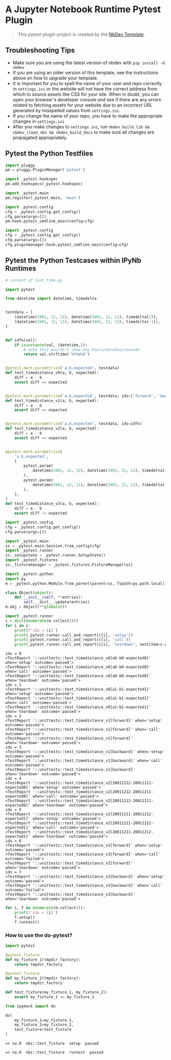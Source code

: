 # A Jupyter Notebook Runtime Pytest Plugin
> This pytest plugin project is created by the <a href='https://youtu.be/ZJTop5uqC2U'>NbDev Template</a>.


## Troubleshooting Tips

-  Make sure you are using the latest version of nbdev with `pip install -U nbdev`
-  If you are using an older version of this template, see the instructions above on how to upgrade your template. 
-  It is important for you to spell the name of your user and repo correctly in `settings.ini` or the website will not have the correct address from which to source assets like CSS for your site.  When in doubt, you can open your browser's developer console and see if there are any errors related to fetching assets for your website due to an incorrect URL generated by misspelled values from `settings.ini`.
-  If you change the name of your repo, you have to make the appropriate changes in `settings.ini`
-  After you make changes to `settings.ini`, run `nbdev_build_lib && nbdev_clean_nbs && nbdev_build_docs` to make sure all changes are propagated appropriately.

## Pytest the Python Testfiles

```python
import pluggy
pm = pluggy.PluginManager('pytest')

import _pytest.hookspec
pm.add_hookspecs(_pytest.hookspec)

import _pytest.main
pm.register(_pytest.main, 'main')

import _pytest.config
cfg = _pytest.config.get_config()
cfg.parse(args=[])
pm.hook.pytest_cmdline_main(config=cfg)
```

```python
import _pytest.config
cfg = _pytest.config.get_config()
cfg.parse(args=[])
cfg.pluginmanager.hook.pytest_cmdline_main(config=cfg)
```

## Pytest the Python Testcases within IPyNb Runtimes

```python
# content of test_time.py

import pytest

from datetime import datetime, timedelta


testdata = [
    (datetime(2001, 12, 12), datetime(2001, 12, 11), timedelta(1)),
    (datetime(2001, 12, 11), datetime(2001, 12, 12), timedelta(-1)),
]


def idfn(val):
    if isinstance(val, (datetime,)):
        # note this wouldn't show any hours/minutes/seconds
        return val.strftime('%Y%m%d')


@pytest.mark.parametrize('a,b,expected', testdata)
def test_timedistance_v0(a, b, expected):
    diff = a - b
    assert diff == expected


@pytest.mark.parametrize('a,b,expected', testdata, ids=['forward', 'backward'])
def test_timedistance_v1(a, b, expected):
    diff = a - b
    assert diff == expected


@pytest.mark.parametrize('a,b,expected', testdata, ids=idfn)
def test_timedistance_v2(a, b, expected):
    diff = a - b
    assert diff == expected


@pytest.mark.parametrize(
    'a,b,expected',
    [
        pytest.param(
            datetime(2001, 12, 12), datetime(2001, 12, 11), timedelta(1), id='forward'
        ),
        pytest.param(
            datetime(2001, 12, 11), datetime(2001, 12, 12), timedelta(-1), id='backward'
        ),
    ],
)
def test_timedistance_v3(a, b, expected):
    diff = a - b
    assert diff != expected
```

```python
import _pytest.config
cfg = _pytest.config.get_config()
cfg.parse(args=[])

import _pytest.main
ss = _pytest.main.Session.from_config(cfg)
import _pytest.runner
ss._setupstate = _pytest.runner.SetupState()
import _pytest.fixtures
ss._fixturemanager = _pytest.fixtures.FixtureManager(ss)

import _pytest.python
import py
m = _pytest.python.Module.from_parent(parent=ss, fspath=py.path.local())
```

```python
class Object(object):
    def __init__(self, **entries):
        self.__dict__.update(entries)
m.obj = Object(**globals())
```

```python
import _pytest.runner
c = dict(enumerate(m.collect()))
for i in c:
    print(f'idx = {i}')
    print(_pytest.runner.call_and_report(c[i], 'setup'))
    print(_pytest.runner.call_and_report(c[i], 'call'))
    print(_pytest.runner.call_and_report(c[i], 'teardown', nextitem=c.get(i+1)))
```

    idx = 0
    <TestReport '::unittests::test_timedistance_v0[a0-b0-expected0]' when='setup' outcome='passed'>
    <TestReport '::unittests::test_timedistance_v0[a0-b0-expected0]' when='call' outcome='passed'>
    <TestReport '::unittests::test_timedistance_v0[a0-b0-expected0]' when='teardown' outcome='passed'>
    idx = 1
    <TestReport '::unittests::test_timedistance_v0[a1-b1-expected1]' when='setup' outcome='passed'>
    <TestReport '::unittests::test_timedistance_v0[a1-b1-expected1]' when='call' outcome='passed'>
    <TestReport '::unittests::test_timedistance_v0[a1-b1-expected1]' when='teardown' outcome='passed'>
    idx = 2
    <TestReport '::unittests::test_timedistance_v1[forward]' when='setup' outcome='passed'>
    <TestReport '::unittests::test_timedistance_v1[forward]' when='call' outcome='passed'>
    <TestReport '::unittests::test_timedistance_v1[forward]' when='teardown' outcome='passed'>
    idx = 3
    <TestReport '::unittests::test_timedistance_v1[backward]' when='setup' outcome='passed'>
    <TestReport '::unittests::test_timedistance_v1[backward]' when='call' outcome='passed'>
    <TestReport '::unittests::test_timedistance_v1[backward]' when='teardown' outcome='passed'>
    idx = 4
    <TestReport '::unittests::test_timedistance_v2[20011212-20011211-expected0]' when='setup' outcome='passed'>
    <TestReport '::unittests::test_timedistance_v2[20011212-20011211-expected0]' when='call' outcome='passed'>
    <TestReport '::unittests::test_timedistance_v2[20011212-20011211-expected0]' when='teardown' outcome='passed'>
    idx = 5
    <TestReport '::unittests::test_timedistance_v2[20011211-20011212-expected1]' when='setup' outcome='passed'>
    <TestReport '::unittests::test_timedistance_v2[20011211-20011212-expected1]' when='call' outcome='passed'>
    <TestReport '::unittests::test_timedistance_v2[20011211-20011212-expected1]' when='teardown' outcome='passed'>
    idx = 6
    <TestReport '::unittests::test_timedistance_v3[forward]' when='setup' outcome='passed'>
    <TestReport '::unittests::test_timedistance_v3[forward]' when='call' outcome='failed'>
    <TestReport '::unittests::test_timedistance_v3[forward]' when='teardown' outcome='passed'>
    idx = 7
    <TestReport '::unittests::test_timedistance_v3[backward]' when='setup' outcome='passed'>
    <TestReport '::unittests::test_timedistance_v3[backward]' when='call' outcome='failed'>
    <TestReport '::unittests::test_timedistance_v3[backward]' when='teardown' outcome='passed'>


```python
for i, f in enumerate(m.collect()):
    print(f'idx = {i}')
    f.setup()
    f.runtest()
```

### How to use the do-pytest?

```python
import pytest

@pytest.fixture
def my_fixture_1(tmpdir_factory):
    return tmpdir_factory

@pytest.fixture
def my_fixture_2(tmpdir_factory):
    return tmpdir_factory

def test_fixture(my_fixture_1, my_fixture_2):
    assert my_fixture_1 == my_fixture_2
```

```python
from ipymock import do
```

```python
do(
    my_fixture_1=my_fixture_1,
    my_fixture_2=my_fixture_2,
    test_fixture=test_fixture
)
```

    
    => no.0  nbs::test_fixture  setup  passed
    
    => no.0  nbs::test_fixture  runtest  passed
    

